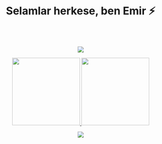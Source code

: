 <h1 align="center">Selamlar herkese, ben Emir ⚡</h1>
  
  <br></br>
<p align="center">
<a href="https://github.com/febarut">
  <img src="https://lanyard.cnrad.dev/api/983416509000974376"/>
</a>
</p>

<p align="center">
<a href="https://github.com/febarut">
  <img height="180em" src="https://github-readme-stats-eight-theta.vercel.app/api?username=febarut&show_icons=true&theme=algolia&include_all_commits=true&count_private=true"/>
  <img height="180em" src="https://github-readme-stats-eight-theta.vercel.app/api/top-langs/?username=febarut&layout=compact&langs_count=8&theme=algolia&include_all_commits=true&count_private=true"/>
</a>
</p>

<p align="center">
  <a href="https://github.com/febarut">
    <img src="https://github-readme-streak-stats.herokuapp.com?user=febarut&theme=dark"/>
  </a>
</p>
  
<!--
**febarut/febarut** is a ✨ _special_ ✨ repository because its `README.md` (this file) appears on your GitHub profile.

Here are some ideas to get you started:

- 🔭 I’m currently working on ...
- 🌱 I’m currently learning ...
- 👯 I’m looking to collaborate on ...
- 🤔 I’m looking for help with ...
- 💬 Ask me about ...
- 📫 How to reach me: ...
- 😄 Pronouns: ...
- ⚡ Fun fact: ...
-->
